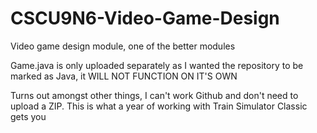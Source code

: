 # CSCU9N6-Video-Game-Design
Video game design module, one of the better modules

Game.java is only uploaded separately as I wanted the repository to be marked as Java, it WILL NOT FUNCTION ON IT'S OWN

Turns out amongst other things, I can't work Github and don't need to upload a ZIP. This is what a year of working with Train Simulator Classic gets you
